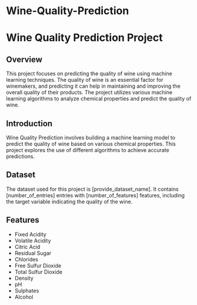 # Wine-Quality-Prediction
# Wine Quality Prediction Project

## Overview

This project focuses on predicting the quality of wine using machine learning techniques. 
The quality of wine is an essential factor for winemakers, and predicting it can help in maintaining and improving the overall quality of their products. 
The project utilizes various machine learning algorithms to analyze chemical properties and predict the quality of wine.


## Introduction

Wine Quality Prediction involves building a machine learning model to predict the quality of wine based on various chemical properties. 
This project explores the use of different algorithms to achieve accurate predictions.

## Dataset

The dataset used for this project is [provide_dataset_name]. It contains [number_of_entries] entries with [number_of_features] features, including the target variable indicating the quality of the wine.

## Features

- Fixed Acidity
- Volatile Acidity
- Citric Acid
- Residual Sugar
- Chlorides
- Free Sulfur Dioxide
- Total Sulfur Dioxide
- Density
- pH
- Sulphates
- Alcohol
